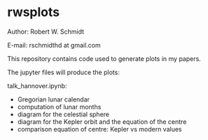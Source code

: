 # rwsplots

Author: Robert W. Schmidt

E-mail: rschmidthd at gmail.com

This repository contains code used to generate plots in my papers.

The jupyter files will produce the plots:

talk_hannover.ipynb:
* Gregorian lunar calendar
* computation of lunar months
* diagram for the celestial sphere
* diagram for the Kepler orbit and the equation of the centre
* comparison equation of centre: Kepler vs modern values
